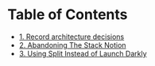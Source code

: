# Table of Contents

- [1. Record architecture decisions](0001-record-architecture-decisions.md)
- [2. Abandoning The Stack Notion](0002-abandoning-the-stack-notion.md)
- [3. Using Split Instead of Launch Darkly](0003-using-split-instead-of-launch-darkly.md)